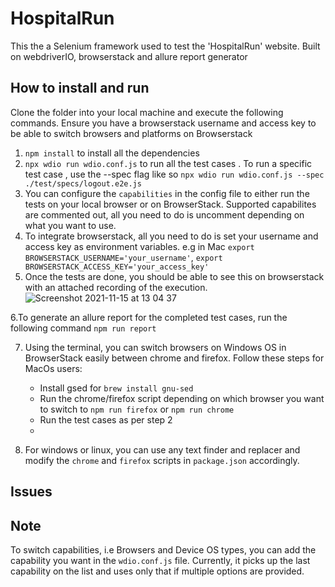 # HospitalRun
This the a Selenium framework used to test the 'HospitalRun' website. Built on webdriverIO, browserstack and allure report generator

## How to install and run
Clone the folder into your local machine and execute the following commands. Ensure you have a browserstack username and access key to be able to switch browsers and platforms on Browserstack 
1. `npm install` to install all the dependencies
2. `npx wdio run wdio.conf.js` to run all the test cases . To run a specific test case , use the --spec flag like so `npx wdio run wdio.conf.js --spec ./test/specs/logout.e2e.js`
3. You can configure the `capabilities` in the config file to either run the tests on your local browser or on BrowserStack. Supported capabilites are commented out, all you need to do is uncomment depending on what you want to use.
4. To integrate browserstack, all you need to do is set your username and access key as environment variables. e.g in Mac `export BROWSERSTACK_USERNAME='your_username'`, `export BROWSERSTACK_ACCESS_KEY='your_access_key'`
5. Once the tests are done, you should be able to see this on browserstack with an attached recording of the execution.![Screenshot 2021-11-15 at 13 04 37](https://user-images.githubusercontent.com/63429298/141762504-f7005bdc-afa8-4713-b72c-52ba3b663d1b.png)

6.To generate an allure report for the completed test cases, run the following command `npm run report`

7. Using the terminal, you can switch browsers on Windows OS in BrowserStack easily between chrome and firefox. Follow these steps for MacOs users:
    * Install gsed for `brew install gnu-sed`
    * Run the chrome/firefox script depending on which browser you want to switch to `npm run firefox` or `npm run chrome`
    * Run the test cases as per step 2
    *
    
 8. For windows or linux, you can use any text finder and replacer and modify the `chrome` and `firefox` scripts in `package.json` accordingly.

## Issues


## Note
To switch capabilities, i.e Browsers and Device OS types, you can add the capability you want in the `wdio.conf.js` file. Currently, it picks up the last capability on the list and uses only that if multiple options are provided.
